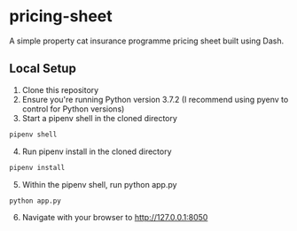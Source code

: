 # pricing-sheet

A simple property cat insurance programme pricing sheet built using Dash.

## Local Setup

1. Clone this repository
2. Ensure you're running Python version 3.7.2 (I recommend using pyenv to control for Python versions)
3. Start a pipenv shell in the cloned directory
```bash
pipenv shell
```
4. Run pipenv install in the cloned directory
```bash
pipenv install
```
5. Within the pipenv shell, run python app.py
```bash
python app.py
```
6. Navigate with your browser to http://127.0.0.1:8050
